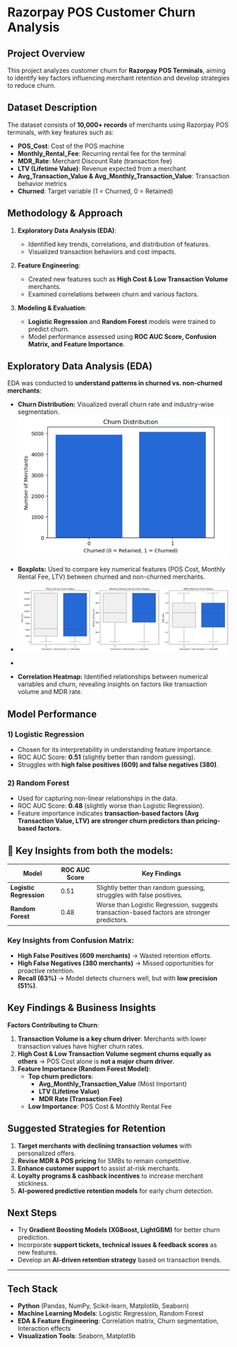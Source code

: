 # Razorpay POS Customer Churn Analysis

## Project Overview
This project analyzes customer churn for **Razorpay POS Terminals**, aiming to identify key factors influencing merchant retention and develop strategies to reduce churn.

## Dataset Description
The dataset consists of **10,000+ records** of merchants using Razorpay POS terminals, with key features such as:
- **POS_Cost**: Cost of the POS machine
- **Monthly_Rental_Fee**: Recurring rental fee for the terminal
- **MDR_Rate**: Merchant Discount Rate (transaction fee)
- **LTV (Lifetime Value)**: Revenue expected from a merchant
- **Avg_Transaction_Value & Avg_Monthly_Transaction_Value**: Transaction behavior metrics
- **Churned**: Target variable (1 = Churned, 0 = Retained)

## Methodology & Approach
1. **Exploratory Data Analysis (EDA)**:
   - Identified key trends, correlations, and distribution of features.
   - Visualized transaction behaviors and cost impacts.
   
2. **Feature Engineering**:
   - Created new features such as **High Cost & Low Transaction Volume** merchants.
   - Examined correlations between churn and various factors.

3. **Modeling & Evaluation**:
   - **Logistic Regression** and **Random Forest** models were trained to predict churn.
   - Model performance assessed using **ROC AUC Score, Confusion Matrix, and Feature Importance**.

## Exploratory Data Analysis (EDA)
EDA was conducted to **understand patterns in churned vs. non-churned merchants**:
- **Churn Distribution:** Visualized overall churn rate and industry-wise segmentation.
![Churn Distribution Graph](https://github.com/aditi-tiwary/Razorpay-POS-Terminals-Customer-Churn-Analysis/blob/main/image.png)

- **Boxplots:** Used to compare key numerical features (POS Cost, Monthly Rental Fee, LTV) between churned and non-churned merchants.
- ![Boxplots](https://github.com/aditi-tiwary/Razorpay-POS-Terminals-Customer-Churn-Analysis/blob/main/Screenshot%202025-02-22%20133933.png)
- 
- **Correlation Heatmap:** Identified relationships between numerical variables and churn, revealing insights on factors like transaction volume and MDR rate.


## Model Performance
### 1) **Logistic Regression**
- Chosen for its interpretability in understanding feature importance.
- ROC AUC Score: **0.51** (slightly better than random guessing).
- Struggles with **high false positives (609) and false negatives (380)**.

### 2) **Random Forest**
- Used for capturing non-linear relationships in the data.
- ROC AUC Score: **0.48** (slightly worse than Logistic Regression).
- Feature importance indicates **transaction-based factors (Avg Transaction Value, LTV) are stronger churn predictors than pricing-based factors**.

## 🚀 Key Insights from both the models:
| Model                 | ROC AUC Score | Key Findings |
|----------------------|--------------|--------------|
| **Logistic Regression** | 0.51 | Slightly better than random guessing, struggles with false positives. |
| **Random Forest** | 0.48 | Worse than Logistic Regression, suggests transaction-based factors are stronger predictors. |

### Key Insights from Confusion Matrix:
- **High False Positives (609 merchants)** → Wasted retention efforts.
- **High False Negatives (380 merchants)** → Missed opportunities for proactive retention.
- **Recall (63%)** → Model detects churners well, but with **low precision (51%)**.


## Key Findings & Business Insights
**Factors Contributing to Churn**:
1. **Transaction Volume is a key churn driver**: Merchants with lower transaction values have higher churn rates.
2. **High Cost & Low Transaction Volume segment churns equally as others** → POS Cost alone is **not a major churn driver**.
3. **Feature Importance (Random Forest Model)**:
   - **Top churn predictors**:
     - **Avg_Monthly_Transaction_Value** (Most Important)
     - **LTV (Lifetime Value)**
     - **MDR Rate (Transaction Fee)**
   - **Low Importance**: POS Cost & Monthly Rental Fee


## Suggested Strategies for Retention
1. **Target merchants with declining transaction volumes** with personalized offers.
2. **Revise MDR & POS pricing** for SMBs to remain competitive.
3. **Enhance customer support** to assist at-risk merchants.
4. **Loyalty programs & cashback incentives** to increase merchant stickiness.
5. **AI-powered predictive retention models** for early churn detection.


## Next Steps
- Try **Gradient Boosting Models (XGBoost, LightGBM)** for better churn prediction.
- Incorporate **support tickets, technical issues & feedback scores** as new features.
- Develop an **AI-driven retention strategy** based on transaction trends.

---

## Tech Stack
- **Python** (Pandas, NumPy, Scikit-learn, Matplotlib, Seaborn)
- **Machine Learning Models**: Logistic Regression, Random Forest
- **EDA & Feature Engineering**: Correlation matrix, Churn segmentation, Interaction effects
- **Visualization Tools**: Seaborn, Matplotlib

